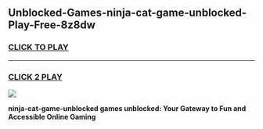 
## Unblocked-Games-ninja-cat-game-unblocked-Play-Free-8z8dw
<h3>
<a href="https://premium76.site?title=ninja-cat-game-unblocked&ref=23A">CLICK TO PLAY</a></h3>
<hr>

<h3>
<a href="https://premium76.site?title=ninja-cat-game-unblocked&ref=23A">CLICK 2 PLAY</a>
  
</h3>

<a href="https://premium76.site?title=ninja-cat-game-unblocked&ref=23A"><img src="https://clearcache.store/games.png"></a>


**ninja-cat-game-unblocked games unblocked: Your Gateway to Fun and Accessible Online Gaming**

